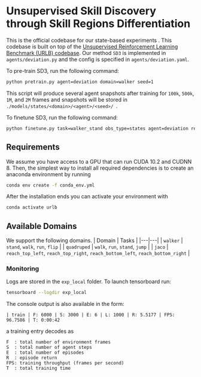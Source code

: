 

# **Unsupervised Skill Discovery through Skill Regions Differentiation**

This is the official codebase for our state-based experiments . This codebase is built on top of the [Unsupervised Reinforcement Learning Benchmark (URLB) codebase](https://github.com/rll-research/url_benchmark). Our method `SD3` is implemented in `agents/deviation.py` and the config is specified in `agents/deviation.yaml`.

To pre-train SD3, run the following command:

``` sh
python pretrain.py agent=deviation domain=walker seed=1
```

This script will produce several agent snapshots after training for `100k`, `500k`, `1M`, and `2M` frames and snapshots will be stored in `./models/states/<domain>/<agent>/<seed>/ `.

To finetune SD3, run the following command:

```sh
python finetune.py task=walker_stand obs_type=states agent=deviation reward_free=false seed=1 domain=walker snapshot_ts=2000000
```

## Requirements

We assume you have access to a GPU that can run CUDA 10.2 and CUDNN 8. Then, the simplest way to install all required dependencies is to create an anaconda environment by running
```sh
conda env create -f conda_env.yml
```
After the installation ends you can activate your environment with
```sh
conda activate urlb
```

## Available Domains
We support the following domains.
| Domain | Tasks |
|---|---|
| `walker` | `stand`, `walk`, `run`, `flip` |
| `quadruped` | `walk`, `run`, `stand`, `jump` |
| `jaco` | `reach_top_left`, `reach_top_right`, `reach_bottom_left`, `reach_bottom_right` |

### Monitoring
Logs are stored in the `exp_local` folder. To launch tensorboard run:
```sh
tensorboard --logdir exp_local
```
The console output is also available in the form:
```
| train | F: 6000 | S: 3000 | E: 6 | L: 1000 | R: 5.5177 | FPS: 96.7586 | T: 0:00:42
```
a training entry decodes as
```
F  : total number of environment frames
S  : total number of agent steps
E  : total number of episodes
R  : episode return
FPS: training throughput (frames per second)
T  : total training time
```
